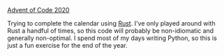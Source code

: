 [Advent of Code 2020](https://adventofcode.com/2020)

Trying to complete the calendar using [Rust](https://www.rust-lang.org/). I've only played around with 
Rust a handful of times, so this code will probably be non-idiomatic and generally non-optimal. I spend most of my days writing
Python, so this is just a fun exercise for the end of the year.
